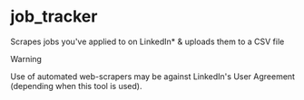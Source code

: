 # job_tracker
Scrapes jobs you've applied to on LinkedIn* &amp; uploads them to a CSV file

> [!WARNING]  
> Use of automated web-scrapers may be against LinkedIn's User Agreement (depending when this tool is used).
